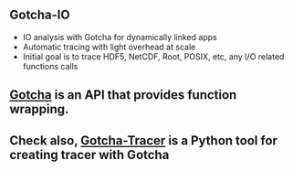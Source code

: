## Gotcha-IO
* IO analysis with Gotcha for dynamically linked apps
* Automatic tracing with light overhead at scale
* Initial goal is to trace HDF5, NetCDF, Root, POSIX, etc, any I/O related functions calls

## [Gotcha](https://gotcha.readthedocs.io/en/latest/#) is an API that provides function wrapping.

## Check also, [Gotcha-Tracer](https://github.com/llnl/GOTCHA-tracer) is a Python tool for creating tracer with Gotcha
